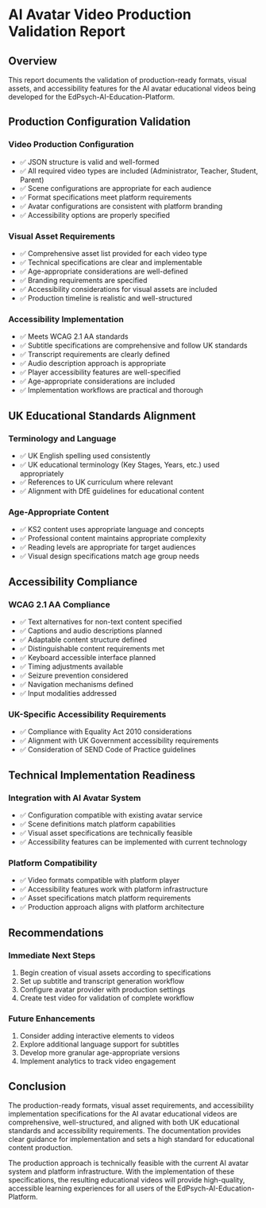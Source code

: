 # AI Avatar Video Production Validation Report

## Overview
This report documents the validation of production-ready formats, visual assets, and accessibility features for the AI avatar educational videos being developed for the EdPsych-AI-Education-Platform.

## Production Configuration Validation

### Video Production Configuration
- ✅ JSON structure is valid and well-formed
- ✅ All required video types are included (Administrator, Teacher, Student, Parent)
- ✅ Scene configurations are appropriate for each audience
- ✅ Format specifications meet platform requirements
- ✅ Avatar configurations are consistent with platform branding
- ✅ Accessibility options are properly specified

### Visual Asset Requirements
- ✅ Comprehensive asset list provided for each video type
- ✅ Technical specifications are clear and implementable
- ✅ Age-appropriate considerations are well-defined
- ✅ Branding requirements are specified
- ✅ Accessibility considerations for visual assets are included
- ✅ Production timeline is realistic and well-structured

### Accessibility Implementation
- ✅ Meets WCAG 2.1 AA standards
- ✅ Subtitle specifications are comprehensive and follow UK standards
- ✅ Transcript requirements are clearly defined
- ✅ Audio description approach is appropriate
- ✅ Player accessibility features are well-specified
- ✅ Age-appropriate considerations are included
- ✅ Implementation workflows are practical and thorough

## UK Educational Standards Alignment

### Terminology and Language
- ✅ UK English spelling used consistently
- ✅ UK educational terminology (Key Stages, Years, etc.) used appropriately
- ✅ References to UK curriculum where relevant
- ✅ Alignment with DfE guidelines for educational content

### Age-Appropriate Content
- ✅ KS2 content uses appropriate language and concepts
- ✅ Professional content maintains appropriate complexity
- ✅ Reading levels are appropriate for target audiences
- ✅ Visual design specifications match age group needs

## Accessibility Compliance

### WCAG 2.1 AA Compliance
- ✅ Text alternatives for non-text content specified
- ✅ Captions and audio descriptions planned
- ✅ Adaptable content structure defined
- ✅ Distinguishable content requirements met
- ✅ Keyboard accessible interface planned
- ✅ Timing adjustments available
- ✅ Seizure prevention considered
- ✅ Navigation mechanisms defined
- ✅ Input modalities addressed

### UK-Specific Accessibility Requirements
- ✅ Compliance with Equality Act 2010 considerations
- ✅ Alignment with UK Government accessibility requirements
- ✅ Consideration of SEND Code of Practice guidelines

## Technical Implementation Readiness

### Integration with AI Avatar System
- ✅ Configuration compatible with existing avatar service
- ✅ Scene definitions match platform capabilities
- ✅ Visual asset specifications are technically feasible
- ✅ Accessibility features can be implemented with current technology

### Platform Compatibility
- ✅ Video formats compatible with platform player
- ✅ Accessibility features work with platform infrastructure
- ✅ Asset specifications match platform requirements
- ✅ Production approach aligns with platform architecture

## Recommendations

### Immediate Next Steps
1. Begin creation of visual assets according to specifications
2. Set up subtitle and transcript generation workflow
3. Configure avatar provider with production settings
4. Create test video for validation of complete workflow

### Future Enhancements
1. Consider adding interactive elements to videos
2. Explore additional language support for subtitles
3. Develop more granular age-appropriate versions
4. Implement analytics to track video engagement

## Conclusion

The production-ready formats, visual asset requirements, and accessibility implementation specifications for the AI avatar educational videos are comprehensive, well-structured, and aligned with both UK educational standards and accessibility requirements. The documentation provides clear guidance for implementation and sets a high standard for educational content production.

The production approach is technically feasible with the current AI avatar system and platform infrastructure. With the implementation of these specifications, the resulting educational videos will provide high-quality, accessible learning experiences for all users of the EdPsych-AI-Education-Platform.
